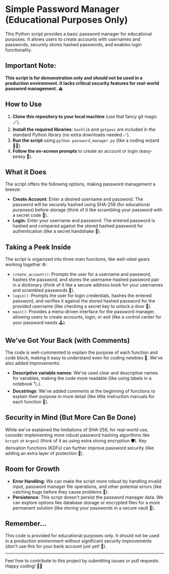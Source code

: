
# Simple Password Manager (Educational Purposes Only)

This Python script provides a basic password manager for educational purposes. It allows users to create accounts with usernames and passwords, securely stores hashed passwords, and enables login functionality.

## Important Note:

**This script is for demonstration only and should not be used in a production environment. It lacks critical security features for real-world password management.** ⚠️

## How to Use

1. **Clone this repository to your local machine** (use that fancy git magic 🪄).
2. **Install the required libraries**: `hashlib` and `getpass` are included in the standard Python library (no extra downloads needed ✅).
3. **Run the script** using `python password_manager.py` (like a coding wizard 🧙‍♂️).
4. **Follow the on-screen prompts** to create an account or login (easy-peasy 🥳).

## What it Does

The script offers the following options, making password management a breeze:

- **Create Account**: Enter a desired username and password. The password will be securely hashed using SHA-256 (for educational purposes) before storage (think of it like scrambling your password with a secret code 🔑).
- **Login**: Enter your username and password. The entered password is hashed and compared against the stored hashed password for authentication (like a secret handshake 🤝).

## Taking a Peek Inside

The script is organized into three main functions, like well-oiled gears working together ⚙️:

- `create_account()`: Prompts the user for a username and password, hashes the password, and stores the username-hashed password pair in a dictionary (think of it like a secure address book for your usernames and scrambled passwords 📒).
- `login()`: Prompts the user for login credentials, hashes the entered password, and verifies it against the stored hashed password for the provided username (like checking a secret key to unlock a door 🔐).
- `main()`: Provides a menu-driven interface for the password manager, allowing users to create accounts, login, or exit (like a control center for your password needs 🕹️).

## We've Got Your Back (with Comments)

The code is well-commented to explain the purpose of each function and code block, making it easy to understand even for coding newbies 👶. We've also added improvements:

- **Descriptive variable names**: We've used clear and descriptive names for variables, making the code more readable (like using labels in a notebook 🏷️).
- **Docstrings**: We've added comments at the beginning of functions to explain their purpose in more detail (like little instruction manuals for each function 📖).

## Security in Mind (But More Can Be Done)

While we've explained the limitations of SHA-256, for real-world use, consider implementing more robust password hashing algorithms like `bcrypt` or `Argon2` (think of it as using extra strong encryption 🛡️). Key derivation functions (KDFs) can further improve password security (like adding an extra layer of protection 🧅).

## Room for Growth

- **Error Handling**: We can make the script more robust by handling invalid input, password manager file operations, and other potential errors (like catching bugs before they cause problems 🐛).
- **Persistence**: This script doesn't persist the password manager data. We can explore options like database storage or encrypted files for a more permanent solution (like storing your passwords in a secure vault 🏦).

## Remember...

This code is provided for educational purposes only. It should not be used in a production environment without significant security improvements (don't use this for your bank account just yet! 🏦).

---

Feel free to contribute to this project by submitting issues or pull requests. Happy coding! 🧙‍♂️
